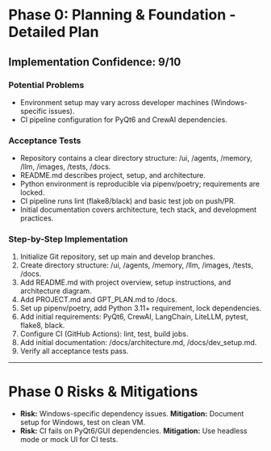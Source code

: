 # Phase 0: Planning & Foundation - Detailed Plan

## Implementation Confidence: 9/10

### Potential Problems
- Environment setup may vary across developer machines (Windows-specific issues).
- CI pipeline configuration for PyQt6 and CrewAI dependencies.

### Acceptance Tests
- Repository contains a clear directory structure: /ui, /agents, /memory, /llm, /images, /tests, /docs.
- README.md describes project, setup, and architecture.
- Python environment is reproducible via pipenv/poetry; requirements are locked.
- CI pipeline runs lint (flake8/black) and basic test job on push/PR.
- Initial documentation covers architecture, tech stack, and development practices.

### Step-by-Step Implementation
1. Initialize Git repository, set up main and develop branches.
2. Create directory structure: /ui, /agents, /memory, /llm, /images, /tests, /docs.
3. Add README.md with project overview, setup instructions, and architecture diagram.
4. Add PROJECT.md and GPT_PLAN.md to /docs.
5. Set up pipenv/poetry, add Python 3.11+ requirement, lock dependencies.
6. Add initial requirements: PyQt6, CrewAI, LangChain, LiteLLM, pytest, flake8, black.
7. Configure CI (GitHub Actions): lint, test, build jobs.
8. Add initial documentation: /docs/architecture.md, /docs/dev_setup.md.
9. Verify all acceptance tests pass.

---

# Phase 0 Risks & Mitigations
- **Risk:** Windows-specific dependency issues. **Mitigation:** Document setup for Windows, test on clean VM.
- **Risk:** CI fails on PyQt6/GUI dependencies. **Mitigation:** Use headless mode or mock UI for CI tests.
